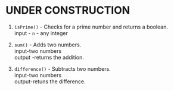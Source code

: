 # UNDER CONSTRUCTION

1. `isPrime()` - Checks for a prime number and returns a boolean.<br>
                 input - `n` - any integer

2. `sum()` - Adds two numbers.<br>
             input-two numbers <br>
             output -returns the addition.
             
3. `difference()` - Subtracts two numbers.<br>
                   input-two numbers <br>
                   output-retuns the difference.
